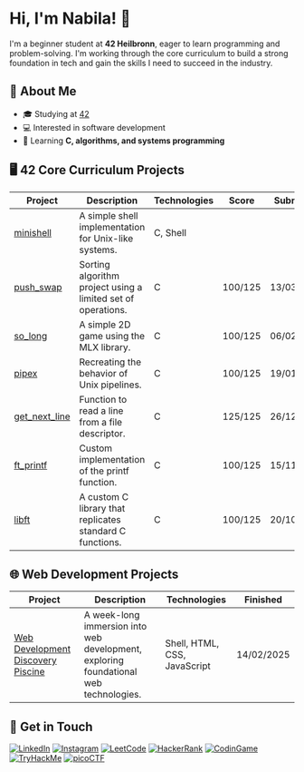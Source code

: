 # Hi, I'm Nabila! 👋  
I'm a beginner student at **42 Heilbronn**, eager to learn programming and problem-solving. I'm working through the core curriculum to build a strong foundation in tech and gain the skills I need to succeed in the industry.

##  📖  About Me  
- 🎓 Studying at [42](https://www.42.fr) 
- 💻 Interested in software development  
- 🌱 Learning **C, algorithms, and systems programming**  

##  🖥️  42 Core Curriculum Projects

| Project       | Description                                                | Technologies | Score     | Submitted  |
|--------------------|------------------------------------------------------------|--------------|-----------|------------|
| [minishell](https://github.com/nabilac27/minishell)   | A simple shell implementation for Unix-like systems.      | C, Shell     |           |            |
| [push_swap](https://github.com/nabilac27/push_swap)   | Sorting algorithm project using a limited set of operations. | C            | 100/125   | 13/03/2025 |
| [so_long](https://github.com/nabilac27/so_long)       | A simple 2D game using the MLX library.                    | C            | 100/125   | 06/02/2025 |
| [pipex](https://github.com/nabilac27/pipex)           | Recreating the behavior of Unix pipelines.                 | C            | 100/125   | 19/01/2025 |
| [get_next_line](https://github.com/nabilac27/get_next_line) | Function to read a line from a file descriptor.           | C            | 125/125   | 26/12/2024 |
| [ft_printf](https://github.com/nabilac27/ft_printf)   | Custom implementation of the printf function.             | C            | 100/125   | 15/11/2024 |
| [libft](https://github.com/nabilac27/libft)           | A custom C library that replicates standard C functions.  | C            | 100/125   | 20/10/2024 |


##  🌐  Web Development Projects

| Project | Description | Technologies | Finished |
|--------------|-------------|--------------|---------------|
| [Web Development Discovery Piscine](https://github.com/nabilac27/42berlin_web_discovery_piscine) | A week-long immersion into web development, exploring foundational web technologies. | Shell, HTML, CSS, JavaScript | 14/02/2025 |

## 📧 Get in Touch

[![LinkedIn](https://img.shields.io/badge/LinkedIn-black?logo=linkedin&logoColor=white&color=black&style=for-the-badge)](https://www.linkedin.com/in/nabila-c-9b2a0a1b5/)
[![Instagram](https://img.shields.io/badge/Instagram-black?logo=instagram&logoColor=white&color=black&style=for-the-badge)](https://www.youtube.com/watch?v=dQw4w9WgXcQ)
[![LeetCode](https://img.shields.io/badge/LeetCode-black?logo=leetcode&logoColor=white&color=black&style=for-the-badge)](https://www.youtube.com/watch?v=dQw4w9WgXcQ)
[![HackerRank](https://img.shields.io/badge/HackerRank-black?logo=hackerrank&logoColor=white&color=black&style=for-the-badge)](https://www.youtube.com/watch?v=dQw4w9WgXcQ)
[![CodinGame](https://img.shields.io/badge/CodinGame-black?logo=codingame&logoColor=white&color=black&style=for-the-badge)](https://www.youtube.com/watch?v=dQw4w9WgXcQ)
[![TryHackMe](https://img.shields.io/badge/TryHackMe-black?logo=tryhackme&logoColor=white&color=black&style=for-the-badge)](https://www.youtube.com/watch?v=dQw4w9WgXcQ)
[![picoCTF](https://img.shields.io/badge/picoCTF-black?logo=picoctf&logoColor=white&color=black&style=for-the-badge)](https://www.youtube.com/watch?v=dQw4w9WgXcQ)


<!--
**nabilac27/nabilac27** is a ✨ _special_ ✨ repository because its `README.md` (this file) appears on your GitHub profile.

Here are some ideas to get you started:

- 🔭 I’m currently working on ...
- 🌱 I’m currently learning ...
- 👯 I’m looking to collaborate on ...
- 🤔 I’m looking for help with ...
- 💬 Ask me about ...
- 📫 How to reach me: ...
- 😄 Pronouns: ...
- ⚡ Fun fact: ...
-->
